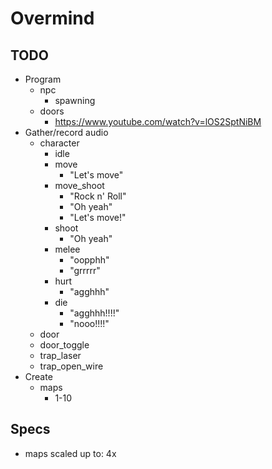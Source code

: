 # Overmind

## TODO

- Program
	- npc
		- spawning
	- doors
		- https://www.youtube.com/watch?v=lOS2SptNiBM
- Gather/record audio
	- character
		- idle
		- move
			- "Let's move"
		- move_shoot
			- "Rock n' Roll"
			- "Oh yeah"
			- "Let's move!"
		- shoot
			- "Oh yeah"
		- melee
			- "oopphh"
			- "grrrrr"
		- hurt
			- "agghhh"
		- die
			- "agghhh!!!!"
			- "nooo!!!!"
	- door
	- door_toggle
	- trap_laser
	- trap_open_wire
- Create
	- maps
		- 1-10 

## Specs
- maps scaled up to: 4x

